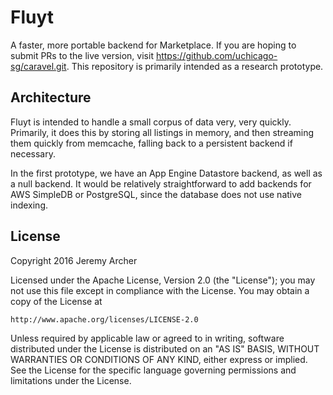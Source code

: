 # Fluyt

A faster, more portable backend for Marketplace. If you are hoping to submit
PRs to the live version, visit https://github.com/uchicago-sg/caravel.git.
This repository is primarily intended as a research prototype.

## Architecture

Fluyt is intended to handle a small corpus of data very, very quickly. 
Primarily, it does this by storing all listings in memory, and then streaming
them quickly from memcache, falling back to a persistent backend if necessary.

In the first prototype, we have an App Engine Datastore backend, as well as a
null backend. It would be relatively straightforward to add backends for 
AWS SimpleDB or PostgreSQL, since the database does not use native indexing.

## License

Copyright 2016 Jeremy Archer

Licensed under the Apache License, Version 2.0 (the "License");
you may not use this file except in compliance with the License.
You may obtain a copy of the License at

    http://www.apache.org/licenses/LICENSE-2.0

Unless required by applicable law or agreed to in writing, software
distributed under the License is distributed on an "AS IS" BASIS,
WITHOUT WARRANTIES OR CONDITIONS OF ANY KIND, either express or implied.
See the License for the specific language governing permissions and
limitations under the License.